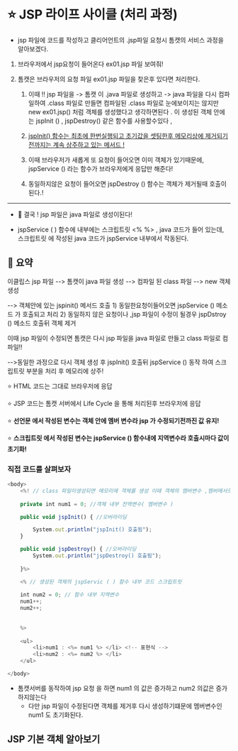 # :star: JSP 라이프 사이클 (처리 과정)



* jsp 파일에 코드를 작성하고 클리어언트의 .jsp파일 요청시 톰캣의 서비스 과정을 알아보겠다.

1) 브라우저에서 jsp요청이 들어온다 ex01.jsp 파일 보여줘!

2) 톰캣은 브라우저의 요청 파일 ex01.jsp 파일을 찾은후 있다면 처리한다.

   1) 이때 !! jsp 파일을 ->   톰캣 이  .java 파일로 생성하고 -> java 파일을 다시 컴파일하여  .class 파일로 만들면 컴파일된 .class 파일로 눈에보이지는 않지만 new ex01.jsp() 처럼 객체를 생성했다고 생각하면된다 .  이 생성된 객체 안에는 jspInit () , jspDestroy() 같은 함수를 사용할수있다 , 

   2) <u>jspInit() 함수는 최초에 한번실행되고 초기값을 셋팅한후 메모리상에 제거되기전까지는 계속 상주하고 있는 메서드 !</u>

   3) 이때 브라우저가 새롭게 또 요청이 들어오면 이미 객체가 있기때문에, jspService () 라는 함수가 브라우저에게 응답만 해준다!

   4) 동일하지않은 요청이 들어오면 jspDestroy () 함수는 객체가 제거될때 호출이 된다.!

      

***



* :100: 결국 ! jsp 파일은 java 파일로 생성이된다!

* jspService ( ) 함수에 내부에는 스크립트릿  <%  %>  , java 코드가 들어 있는데,  스크립트릿 에 작성된 java 코드가 jspService 내부에서 작동된다.

## :rocket: 요약

이클립스 jsp 파일 -->  톰캣이  java 파일 생성 --> 컴파일 된 class 파일 --> new 객체 생성 

--> 객체안에 있는 jspinit() 메서드 호출 1) 동일한요청이들어오면 jspService () 메소드 가 호출되고 처리 2) 동일하지 않은 요청이나 ,jsp 파일이 수정이 될경우 jspDstroy () 메소드 호출뒤 객체 제거 

이때 jsp 파일이 수정되면 톰캣은 다시 jsp 파일을 java 파일로 만들고 class 파일로 컴파일!!

-->동일한 과정으로 다시 객체 생성 후 jspInit() 호출뒤 jspService () 동작 하여 스크립트릿 부분을 처리 후 메모리에 상주!

:star: HTML 코드는 그대로 브라우저에 응답

:star: JSP 코드는 톰캣 서버에서 Life Cycle 을 통해 처리된후 브라우저에 응답

:star: **선언문 에서 작성된 변수는 객체 안에 멤버 변수라 jsp 가 수정되기전까진 값 유지!**

:star: **스크립트릿 에서 작성된 변수는 jspService () 함수내에 지역변수라 호출시마다 값이 초기화!**

### 직접 코드를 살펴보자

```javascript
<body>
	<%! // class 파일이생성되면 메모리에 객체를 생성 이때 객체의 멤버변수 ,멤버메서드 를 정의하는 선언문
    
	private int num1 = 0; //객체 내부 전역변수( 멤버변수 )

	public void jspInit() { //오버라이딩

		System.out.println("jspInit() 호출됨");
	}

	public void jspDestroy() { //오버라이딩
		System.out.println("jspDestroy() 호출됨");
        
	}%>

	<% // 생성된 객체의 jspServic ( ) 함수 내부 코드 스크립트릿 
	
	int num2 = 0; // 함수 내부 지역변수
	num1++;
	num2++;
	
	
	%>
        
	<ul>
		<li>num1 : <%= num1 %> </li> <!-- 표현식 --> 
		<li>num2 : <%= num2 %> </li>
	</ul>

</body>
```

* 톰캣서버를 동작하여 jsp 요청 을 하면 num1 의 값은 증가하고 num2 의값은 증가하지않는다
  * 다만 jsp 파일이 수정된다면 객체를 제거후 다시 생성하기떄문에 멤버변수인 num1 도 초기화된다.

## JSP 기본 객체 알아보기


